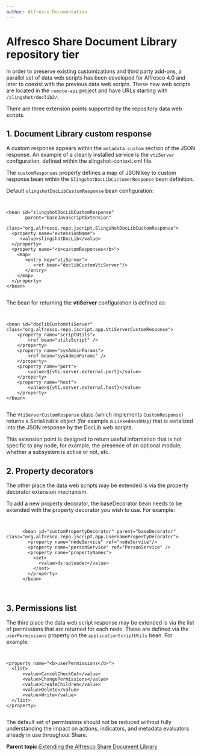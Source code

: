 ```yaml
---
author: Alfresco Documentation
---
```


# Alfresco Share Document Library repository tier

In order to preserve existing customizations and third party add-ons, a parallel set of data web scripts has been developed for Alfresco 4.0 and later to coexist with the previous data web scripts. These new web scripts are located in the `remote-api` project and have URLs starting with `/slingshot/doclib2/`.

There are three extension points supported by the repository data web scripts.

## 1. Document Library custom response

A custom response appears within the `metadata.custom` section of the JSON response. An example of a cleanly installed service is the `vtiServer` configuration, defined within the slingshot-context.xml file.

The `customResponses` property defines a map of JSON key to custom response bean within the `SlingshotDocLibCustomerResponse` bean definition.

Default `slingshotDocLibCustomResponse` bean configuration:

```


<bean id="slingshotDocLibCustomResponse"
       parent="baseJavaScriptExtension"
       class="org.alfresco.repo.jscript.SlingshotDocLibCustomResponse">
  <property name="extensionName">
     <value>slingshotDocLib</value>
  </property>
  <property name="<b>customResponses</b>">
    <map>
       <entry key="vtiServer">
          <ref bean="doclibCustomVtiServer"/>
       </entry>
    </map>
  </property>
</bean>
  

```

The bean for returning the **vtiServer** configuration is defined as:

```


<bean id="doclibCustomVtiServer" class="org.alfresco.repo.jscript.app.VtiServerCustomResponse">
    <property name="scriptUtils">
        <ref bean="utilsScript" />
    </property>
    <property name="sysAdminParams">
        <ref bean="sysAdminParams" />
    </property>
    <property name="port">
        <value>${vti.server.external.port}</value>
    </property>
    <property name="host">
        <value>${vti.server.external.host}</value>
    </property>
</bean>


```

The `VtiServerCustomResponse` class \(which implements `CustomResponse`\) returns a Serializable object \(for example a `LinkedHashMap`\) that is serialized into the JSON response by the DocLib web scripts.

This extension point is designed to return useful information that is not specific to any node, for example, the presence of an optional module; whether a subsystem is active or not, etc.

## 2. Property decorators

The other place the data web scripts may be extended is via the property decorator extension mechanism.

To add a new property decorator, the baseDecorator bean needs to be extended with the property decorator you wish to use. For example:

```

        
      <bean id="customPropertyDecorator" parent="baseDecorator" class="org.alfresco.repo.jscript.app.UsernamePropertyDecorator">
        <property name="nodeService" ref="nodeService"/>
        <property name="personService" ref="PersonService" />
        <property name="propertyNames">
          <set>
            <value>ds:uploader</value>
          </set>
        </property>
      </bean>
      
      
```

## 3. Permissions list

The third place the data web script response may be extended is via the list of permissions that are returned for each node. These are defined via the `userPermissions` property on the `applicationScriptUtils` bean. For example:

```
  
        
<property name="<b>userPermissions</b>">
  <list>
      <value>CancelCheckOut</value>
      <value>ChangePermissions</value>
      <value>CreateChildren</value>
      <value>Delete</value> 
      <value>Write</value>
  </list>
</property>


```

The default set of permissions should not be reduced without fully understanding the impact on actions, indicators, and metadata evaluators already in use throughout Share.

**Parent topic:**[Extending the Alfresco Share Document Library](../concepts/Share-Doclib-Extend-Intro.md)

